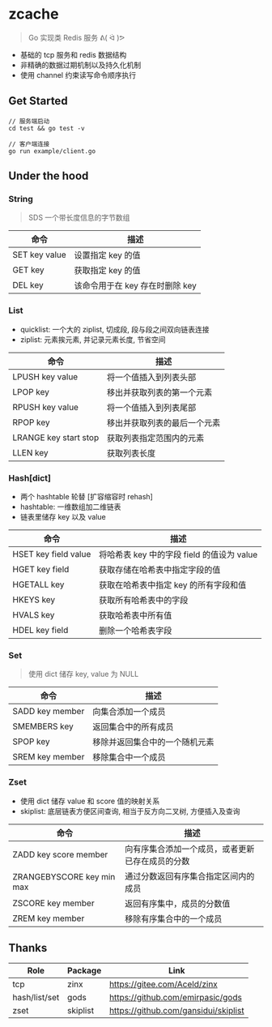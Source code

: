 # zcache

> Go 实现类 Redis 服务 ᕕ( ᐛ )ᕗ

* 基础的 tcp 服务和 redis 数据结构
* 非精确的数据过期机制以及持久化机制
* 使用 channel 约束读写命令顺序执行

## Get Started

```
// 服务端启动
cd test && go test -v

// 客户端连接
go run example/client.go
```

## Under the hood

### String

> SDS 一个带长度信息的字节数组

|   命令   |   描述   |
| ---- | ---- |
|   SET key value   |   设置指定 key 的值      |
|   GET key   |   获取指定 key 的值      |
|   DEL key   |   该命令用于在 key 存在时删除 key      |

###  List

* quicklist: 一个大的 ziplist, 切成段, 段与段之间双向链表连接
* ziplist: 元素挨元素, 并记录元素长度, 节省空间

|   命令   |   描述   |
| ---- | ---- |
|   LPUSH key value   |   将一个值插入到列表头部      |
|   LPOP key   |   移出并获取列表的第一个元素      |
|   RPUSH key value   |   将一个值插入到列表尾部      |
|   RPOP key   |   移出并获取列表的最后一个元素      |
|   LRANGE key start stop   |   获取列表指定范围内的元素      |
|   LLEN key   |   获取列表长度      |

### Hash[dict]

* 两个 hashtable 轮替 [扩容缩容时 rehash]
* hashtable: 一维数组加二维链表
* 链表里储存 key 以及 value

|   命令   |   描述   |
| ---- | ---- |
|   HSET key field value   |   将哈希表 key 中的字段 field 的值设为 value      |
|   HGET key field   |   获取存储在哈希表中指定字段的值     |
|   HGETALL key   |   获取在哈希表中指定 key 的所有字段和值     |
|   HKEYS key   |  获取所有哈希表中的字段      |
|   HVALS key   |  获取哈希表中所有值      |
|   HDEL key field   |  删除一个哈希表字段      |

### Set

> 使用 dict 储存 key, value 为 NULL

|   命令   |   描述   |
| ---- | ---- |
|   SADD key member   |   向集合添加一个成员      |
|   SMEMBERS key   |   返回集合中的所有成员      |
|   SPOP key   |   移除并返回集合中的一个随机元素      |
|   SREM key member   |   移除集合中一个成员      |

### Zset

* 使用 dict 储存 value 和 score 值的映射关系
* skiplist: 底层链表方便区间查询, 相当于反方向二叉树, 方便插入及查询

|   命令   |   描述   |
| ---- | ---- |
|   ZADD key score member   |   向有序集合添加一个成员，或者更新已存在成员的分数      |
|   ZRANGEBYSCORE key min max   |   通过分数返回有序集合指定区间内的成员      |
|   ZSCORE key member   |   返回有序集中，成员的分数值      |
|   ZREM key member   |   移除有序集合中的一个成员      |

## Thanks

|   Role   |   Package   |   Link   |
| ---- | ---- | ---- |
|   tcp   |   zinx       |   https://gitee.com/Aceld/zinx     |
|   hash/list/set   |   gods       |   https://github.com/emirpasic/gods     |
|   zset   |   skiplist       |   https://github.com/gansidui/skiplist     |
